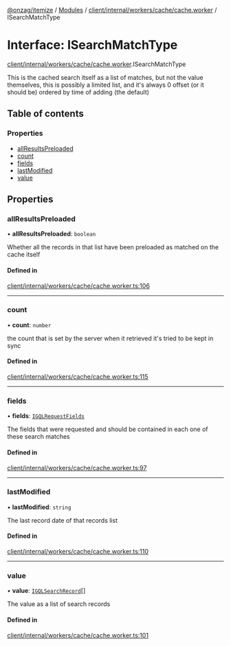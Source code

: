 [@onzag/itemize](../README.md) / [Modules](../modules.md) / [client/internal/workers/cache/cache.worker](../modules/client_internal_workers_cache_cache_worker.md) / ISearchMatchType

# Interface: ISearchMatchType

[client/internal/workers/cache/cache.worker](../modules/client_internal_workers_cache_cache_worker.md).ISearchMatchType

This is the cached search itself as a list of matches, but not the value
themselves, this is possibly a limited list, and it's always 0 offset
(or it should be) ordered by time of adding (the default)

## Table of contents

### Properties

- [allResultsPreloaded](client_internal_workers_cache_cache_worker.ISearchMatchType.md#allresultspreloaded)
- [count](client_internal_workers_cache_cache_worker.ISearchMatchType.md#count)
- [fields](client_internal_workers_cache_cache_worker.ISearchMatchType.md#fields)
- [lastModified](client_internal_workers_cache_cache_worker.ISearchMatchType.md#lastmodified)
- [value](client_internal_workers_cache_cache_worker.ISearchMatchType.md#value)

## Properties

### allResultsPreloaded

• **allResultsPreloaded**: `boolean`

Whether all the records in that list have been preloaded
as matched on the cache itself

#### Defined in

[client/internal/workers/cache/cache.worker.ts:106](https://github.com/onzag/itemize/blob/f2db74a5/client/internal/workers/cache/cache.worker.ts#L106)

___

### count

• **count**: `number`

the count that is set by the server when it retrieved
it's tried to be kept in sync

#### Defined in

[client/internal/workers/cache/cache.worker.ts:115](https://github.com/onzag/itemize/blob/f2db74a5/client/internal/workers/cache/cache.worker.ts#L115)

___

### fields

• **fields**: [`IGQLRequestFields`](gql_querier.IGQLRequestFields.md)

The fields that were requested and should be contained
in each one of these search matches

#### Defined in

[client/internal/workers/cache/cache.worker.ts:97](https://github.com/onzag/itemize/blob/f2db74a5/client/internal/workers/cache/cache.worker.ts#L97)

___

### lastModified

• **lastModified**: `string`

The last record date of that records list

#### Defined in

[client/internal/workers/cache/cache.worker.ts:110](https://github.com/onzag/itemize/blob/f2db74a5/client/internal/workers/cache/cache.worker.ts#L110)

___

### value

• **value**: [`IGQLSearchRecord`](gql_querier.IGQLSearchRecord.md)[]

The value as a list of search records

#### Defined in

[client/internal/workers/cache/cache.worker.ts:101](https://github.com/onzag/itemize/blob/f2db74a5/client/internal/workers/cache/cache.worker.ts#L101)
